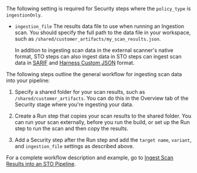 The following setting is required for Security steps where the `policy_type` is `ingestionOnly`.

* `ingestion_file`  The results data file to use when running an Ingestion scan. You should specify the full path to the data file in your workspace, such as `/shared/customer_artifacts/my_scan_results.json`. 

  In addition to ingesting scan data in the external scanner's native format, STO steps can also ingest data in STO steps can ingest scan data in [SARIF](https://docs.oasis-open.org/sarif/sarif/v2.1.0/sarif-v2.1.0.html) and [Harness Custom JSON](/docs/security-testing-orchestration/use-sto/orchestrate-and-ingest/ingesting-issues-from-other-scanners) format. 

The following steps outline the general workflow for ingesting scan data into your pipeline:

   1. Specify a shared folder for your scan results, such as `/shared/customer_artifacts`. You can do this in the Overview tab of the Security stage where you're ingesting your data.

   2. Create a Run step that copies your scan results to the shared folder. You can run your scan externally, before you run the build, or set up the Run step to run the scan and then copy the results.

   3. Add a Security step after the Run step and add the `target name`, `variant`, and `ingestion_file` settings as described above. 

For a complete workflow description and example, go to [Ingest Scan Results into an STO Pipeline](/docs/security-testing-orchestration/use-sto/orchestrate-and-ingest/ingest-scan-results-into-an-sto-pipeline).